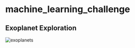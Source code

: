 # machine_learning_challenge
## Exoplanet Exploration
![exoplanets](https://user-images.githubusercontent.com/54033512/73578769-18a3aa00-4446-11ea-8af8-9ab9b488363d.jpg)
